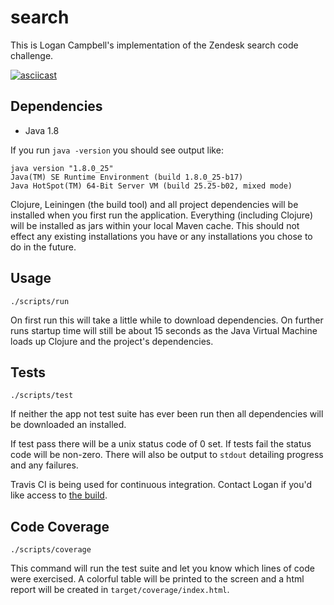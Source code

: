 # search

This is Logan Campbell's implementation of the Zendesk search code challenge.

[![asciicast](https://asciinema.org/a/ca1EBWVrljoYi3f2MEm62kvhs.png)](https://asciinema.org/a/ca1EBWVrljoYi3f2MEm62kvhs)

## Dependencies

* Java 1.8

If you run `java -version` you should see output like:

    java version "1.8.0_25"
    Java(TM) SE Runtime Environment (build 1.8.0_25-b17)
    Java HotSpot(TM) 64-Bit Server VM (build 25.25-b02, mixed mode)

Clojure, Leiningen (the build tool) and all project dependencies will be
installed when you first run the application. Everything (including Clojure)
will be installed as jars within your local Maven cache. This should not effect
any existing installations you have or any installations you chose to do in the
future.

## Usage

    ./scripts/run
    
On first run this will take a little while to download dependencies. On further
runs startup time will still be about 15 seconds as the Java Virtual Machine
loads up Clojure and the project's dependencies.

## Tests

    ./scripts/test

If neither the app not test suite has ever been run then all dependencies will
be downloaded an installed.

If test pass there will be a unix status code of 0 set. If tests fail the status
code will be non-zero. There will also be output to `stdout` detailing progress
and any failures.

Travis CI is being used for continuous integration. Contact Logan if you'd like
access to [the build](https://travis-ci.com/logaan/search).

## Code Coverage

    ./scripts/coverage

This command will run the test suite and let you know which lines of code were
exercised. A colorful table will be printed to the screen and a html report will
be created in `target/coverage/index.html`.
